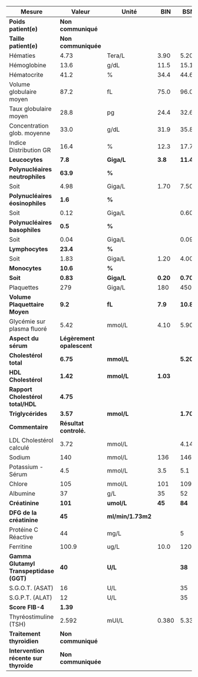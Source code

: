 |                 Mesure                |          Valeur         |      Unité      |   BIN  |   BSN  |
|---------------------------------------|-------------------------|-----------------|--------|--------|
|          **Poids patient(e)**         |    **Non communiqué**   |                 |        |        |
|         **Taille patient(e)**         |   **Non communiquée**   |                 |        |        |
|                Hématies               |           4.73          |      Tera/L     |  3.90  |  5.20  |
|              Hémoglobine              |           13.6          |       g/dL      |  11.5  |  15.1  |
|              Hématocrite              |           41.2          |        %        |  34.4  |  44.6  |
|        Volume globulaire moyen        |           87.2          |        fL       |  75.0  |  96.0  |
|         Taux globulaire moyen         |           28.8          |        pg       |  24.4  |  32.6  |
|      Concentration glob. moyenne      |           33.0          |       g/dL      |  31.9  |  35.8  |
|         Indice Distribution GR        |           16.4          |        %        |  12.3  |  17.7  |
|             **Leucocytes**            |         **7.8**         |    **Giga/L**   | **3.8**|**11.4**|
|    **Polynucléaires neutrophiles**    |         **63.9**        |      **%**      |        |        |
|                  Soit                 |           4.98          |      Giga/L     |  1.70  |  7.50  |
|    **Polynucléaires éosinophiles**    |         **1.6**         |      **%**      |        |        |
|                  Soit                 |           0.12          |      Giga/L     |        |  0.60  |
|     **Polynucléaires basophiles**     |         **0.5**         |      **%**      |        |        |
|                  Soit                 |           0.04          |      Giga/L     |        |  0.09  |
|            **Lymphocytes**            |         **23.4**        |      **%**      |        |        |
|                  Soit                 |           1.83          |      Giga/L     |  1.20  |  4.00  |
|             **Monocytes**             |         **10.6**        |      **%**      |        |        |
|                **Soit**               |         **0.83**        |    **Giga/L**   |**0.20**|**0.70**|
|               Plaquettes              |           279           |      Giga/L     |   180  |   450  |
|     **Volume Plaquettaire Moyen**     |         **9.2**         |      **fL**     | **7.9**|**10.8**|
|       Glycémie sur plasma fluoré      |           5.42          |      mmol/L     |  4.10  |  5.90  |
|          **Aspect du sérum**          |**Légèrement opalescent**|                 |        |        |
|         **Cholestérol total**         |         **6.75**        |    **mmol/L**   |        |**5.20**|
|          **HDL Cholestérol**          |         **1.42**        |    **mmol/L**   |**1.03**|        |
|   **Rapport Cholestérol total/HDL**   |         **4.75**        |                 |        |        |
|           **Triglycérides**           |         **3.57**        |    **mmol/L**   |        |**1.70**|
|            **Commentaire**            |  **Résultat controlé.** |                 |        |        |
|        LDL Cholestérol calculé        |           3.72          |      mmol/L     |        |  4.14  |
|                 Sodium                |           140           |      mmol/L     |   136  |   146  |
|           Potassium - Sérum           |           4.5           |      mmol/L     |   3.5  |   5.1  |
|                 Chlore                |           105           |      mmol/L     |   101  |   109  |
|                Albumine               |            37           |       g/L       |   35   |   52   |
|             **Créatinine**            |         **101**         |    **umol/L**   | **45** | **84** |
|        **DFG de la créatinine**       |          **45**         |**ml/min/1.73m2**|        |        |
|          Protéine C Réactive          |            44           |       mg/L      |        |    5   |
|               Ferritine               |          100.9          |       ug/L      |  10.0  |  120.0 |
|**Gamma Glutamyl Transpeptidase (GGT)**|          **40**         |     **U/L**     |        | **38** |
|            S.G.O.T. (ASAT)            |            16           |       U/L       |        |   35   |
|            S.G.P.T. (ALAT)            |            12           |       U/L       |        |   35   |
|            **Score FIB-4**            |         **1.39**        |                 |        |        |
|         Thyréostimuline (TSH)         |          2.592          |      mUI/L      |  0.380 |  5.330 |
|       **Traitement thyroidien**       |    **Non communiqué**   |                 |        |        |
| **Intervention récente sur thyroide** |   **Non communiquée**   |                 |        |        |